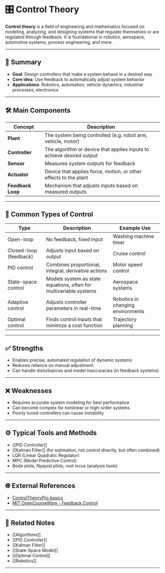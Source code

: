 # 🎛️ Control Theory

**Control theory** is a field of engineering and mathematics focused on modeling, analyzing, and designing systems that regulate themselves or are regulated through feedback. It is foundational in robotics, aerospace, automotive systems, process engineering, and more.

---

## 🧠 Summary

- **Goal**: Design controllers that make a system behave in a desired way
- **Core idea**: Use feedback to automatically adjust system behavior
- **Applications**: Robotics, automation, vehicle dynamics, industrial processes, electronics

---

## 🛠️ Main Components

| Concept            | Description                                                                                     |
|--------------------|-------------------------------------------------------------------------------------------------|
| **Plant**           | The system being controlled (e.g. robot arm, vehicle, motor)                                    |
| **Controller**      | The algorithm or device that applies inputs to achieve desired output                           |
| **Sensor**          | Measures system outputs for feedback                                                            |
| **Actuator**        | Device that applies force, motion, or other effects to the plant                               |
| **Feedback Loop**   | Mechanism that adjusts inputs based on measured outputs                                         |

---

## 🎯 Common Types of Control

| Type                | Description                                                           | Example Use |
|---------------------|-----------------------------------------------------------------------|-------------|
| Open-loop            | No feedback, fixed input                                             | Washing machine timer |
| Closed-loop (feedback)| Adjusts input based on output                                       | Cruise control |
| PID control          | Combines proportional, integral, derivative actions                  | Motor speed control |
| State-space control   | Models system as state equations, often for multivariable systems   | Aerospace systems |
| Adaptive control      | Adjusts controller parameters in real-time                          | Robotics in changing environments |
| Optimal control       | Finds control inputs that minimize a cost function                  | Trajectory planning |

---

## ✅ Strengths

- Enables precise, automated regulation of dynamic systems
- Reduces reliance on manual adjustment
- Can handle disturbances and model inaccuracies (in feedback systems)

---

## ❌ Weaknesses

- Requires accurate system modeling for best performance
- Can become complex for nonlinear or high-order systems
- Poorly tuned controllers can cause instability

---

## ⚙️ Typical Tools and Methods

- [[PID Controller]]
- [[Kalman Filter]] (for estimation, not control directly, but often combined)
- LQR (Linear Quadratic Regulator)
- MPC (Model Predictive Control)
- Bode plots, Nyquist plots, root locus (analysis tools)

---

## 🌐 External References

- [ControlTheoryPro basics](https://controltheorypro.com/control-theory/)
- [MIT OpenCourseWare - Feedback Control](https://ocw.mit.edu/courses/mechanical-engineering/2-14-analysis-and-design-of-feedback-control-systems-fall-2004/)

---

## 🔗 Related Notes

- [[Algorithms]]
- [[PID Controller]]
- [[Kalman Filter]]
- [[State-Space Model]]
- [[Optimal Control]]
- [[Robotics]]

---
